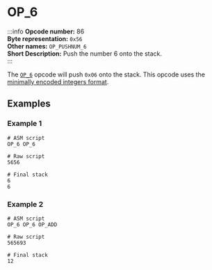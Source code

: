# OP_6
:::info
**Opcode number:** 86  
**Byte representation:** `0x56`  
**Other names:** `OP_PUSHNUM_6`  
**Short Description:** Push the number 6 onto the stack.  
:::

The [`OP_6`](./OP_6.md) opcode will push `0x06` onto the stack. This opcode uses the [minimally encoded integers format](../script/numbers.md#minimally-encoded-integers).

## Examples
### Example 1
```shell
# ASM script
OP_6 OP_6

# Raw script
5656

# Final stack
6
6
```

### Example 2
```shell
# ASM script
OP_6 OP_6 OP_ADD

# Raw script
565693

# Final stack
12
```

